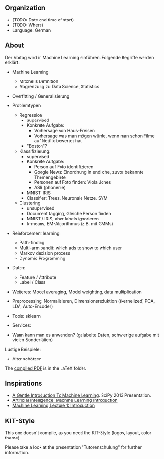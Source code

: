 Organization
------------

* (TODO: Date and time of start)
* (TODO: Where)
* Language: German

About
-----

Der Vortag wird in Machine Learning einführen. Folgende Begriffe werden
erklärt:

* Machine Learning
    * Mitchells Definition
    * Abgrenzung zu Data Science, Statistics
* Overfitting / Generalisierung
* Problemtypen:
    * Regression
        - supervised
        - Konkrete Aufgabe:
            - Vorhersage von Haus-Preisen
            - Vorhersage was man mögen würde, wenn man schon Filme auf Netflix
              bewertet hat
        - "Boston"?
    * Klassifizierung:
        - supervised
        - Konkrete Aufgabe:
            - Person auf Foto identifizieren
            - Google News: Einordnung in endliche, zuvor bekannte Themengebiete
            - Personen auf Foto finden: Viola Jones
            - ASR (phoneme)
        - MNIST, IRIS
        - Classifier: Trees, Neuronale Netze, SVM
    * Clustering:
        - unsupervised
        - Document tagging, Gleiche Person finden
        - MNIST / IRIS, aber labels ignorieren
        - k-means, EM-Algorithmus (z.B. mit GMMs)

* Reinforcement learning
    - Path-finding
    - Multi-arm bandit: which ads to show to which user
    - Markov decision process
    - Dynamic Programming
* Daten:
    - Feature / Attribute
    - Label / Class
* Weiteres: Model averaging, Model weighting, data multiplication
* Preprocessing: Normalisieren, Dimensionsreduktion ((kernelized) PCA, LDA, Auto-Encoder)
* Tools: sklearn
* Services:
* Wann kann man es anwenden? (gelabelte Daten, schwierige aufgabe mit vielen Sonderfällen)

Lustige Beispiele:

* Alter schätzen

The [compiled PDF](TODO) is in the LaTeX folder.

Inspirations
------------
* [A Gentle Introduction To Machine Learning](https://www.youtube.com/watch?v=NOm1zA_Cats). SciPy 2013 Presentation.
* [Artificial Intelligence: Machine Learning Introduction](https://www.youtube.com/watch?v=-rMMTv7XLYw)
* [Machine Learning Lecture 1: Introduction](https://www.youtube.com/watch?v=EFrgVDniDqU)


KIT-Style
---------
This one doesn't compile, as you need the KIT-Style (logos, layout,
color theme)

Please take a look at the presentation "Tutorenschulung" for further
information.
